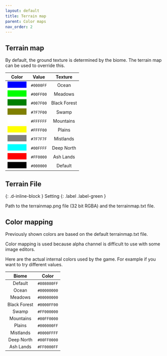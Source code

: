 ```yaml
---
layout: default
title: Terrain map
parent: Color maps
nav_order: 2
---
```


## Terrain map

By default, the ground texture is determined by the biome. The terrain map can be used to override this.

| Color                                  | Value     | Texture         |
|:--------------------------------------:|:---------:|:-------------:|
| ![ocean](../images/biomes/ocean.png)        | `#0000FF` | Ocean         |
| ![meadows](../images/biomes/meadows.png)      | `#00FF00` | Meadows       |
| ![blackforest](../images/biomes/black-forest.png) | `#007F00` | Black Forest  |
| ![swamp](../images/biomes/swamp.png)        | `#7F7F00` | Swamp         |
| ![mountains](../images/biomes/mountains.png)    | `#FFFFFF` | Mountains     |
| ![plains](../images/biomes/plains.png)       | `#FFFF00` | Plains        |
| ![mistlands](../images/biomes/mistlands.png)    | `#7F7F7F` | Mistlands     |
| ![deepnorth](../images/biomes/deep-north.png)   | `#00FFFF` | Deep North    |
| ![ashlands](../images/biomes/ash-lands.png)    | `#FF0000` | Ash Lands     |
| ![default](../images/biomes/none.png)         | `#000000` | Default          |

## Terrain File

{: .d-inline-block }
Setting
{: .label .label-green }

Path to the terrainmap.png file (32 bit RGBA) and the terrainmap.txt file.

## Color mapping

Previously shown colors are based on the default terrainmap.txt file.

Color mapping is used because alpha channel is difficult to use with some image editors.

Here are the actual internal colors used by the game. For example if you want to try different values.

| Biome         | Color       |
|:-------------:|:-----------:|
| Default       | `#808080FF` |
| Ocean         | `#00000000` |
| Meadows       | `#00000000` |
| Black Forest  | `#0000FF00` |
| Swamp         | `#FF000000` |
| Mountains     | `#00FF0000` |
| Plains        | `#000000FF` |
| Mistlands     | `#0000FFFF` |
| Deep North    | `#00FF0000` |
| Ash Lands     | `#FF0000FF` |
